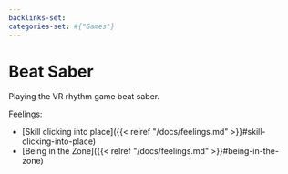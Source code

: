 ```yaml
---
backlinks-set: 
categories-set: #{"Games"}
---
```

# Beat Saber

Playing the VR rhythm game beat saber.

Feelings: 

  - [Skill clicking into place]({{< relref "/docs/feelings.md" >}}#skill-clicking-into-place)
  - [Being in the Zone]({{< relref "/docs/feelings.md" >}}#being-in-the-zone)